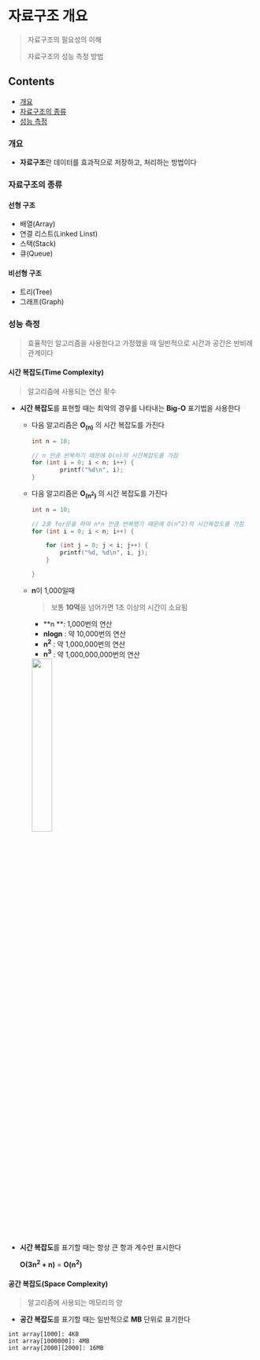 # 자료구조 개요

> 자료구조의 필요성의 이해
>
> 자료구조의 성능 측정 방법



## Contents

- [개요](#개요)
- [자료구조의 종류](#자료구조의-종류)
- [성능 측정](#성능-측정)



### 개요

- **자료구조**란 데이터를 효과적으로 저장하고, 처리하는 방법이다



### 자료구조의 종류

#### 선형 구조

- 배열(Array)
- 연결 리스트(Linked Linst)
- 스택(Stack)
- 큐(Queue)



#### 비선형 구조

- 트리(Tree)
- 그래프(Graph)



### 성능 측정

> 효율적인 알고리즘을 사용한다고 가정했을 때 일반적으로 시간과 공간은 반비례 관계이다

#### 시간 복잡도(Time Complexity)

> 알고리즘에 사용되는 연산 횟수

- **시간 복잡도**를 표현할 때는 최악의 경우를 나타내는 **Big-O** 표기법을 사용한다

  - 다음 알고리즘은 **O<sub>(n)</sub>** 의 시간 복잡도를 가진다

    ``` c
    int n = 10;
    
    // n 만큼 반복하기 때문에 O(n)의 시간복잡도를 가짐
    for (int i = 0; i < n; i++) {
    		printf("%d\n", i);
    }
    ```

  - 다음 알고리즘은 **O<sub>(n<sup>2</sup>)</sub>** 의 시간 복잡도를 가진다

    ``` c
    int n = 10;
    
    // 2중 for문을 하여 n*n 만큼 반복했기 때문에 O(n^2)의 시간복잡도를 가짐
    for (int i = 0; i < n; i++) {
    
        for (int j = 0; j < i; j++) {
            printf("%d, %d\n", i, j);
        }
    
    }
    ```

  - **n**이 1,000일때

    > 보통 **10억**을 넘어가면 1초 이상의 시간이 소요됨

    - **n **: 1,000번의 연산
    - **nlogn** : 약 10,000번의 연산
    - **n<sup>2</sup>** : 약 1,000,000번의 연산
    - **n<sup>3</sup>** : 약 1,000,000,000번의 연산
    
    <img src="https://github.com/JoongChangYang/TIL_C/blob/main/Assets/HelloDataStructure_TimeComplexity.PNG" width="30%">

- **시간 복잡도**를 표기할 때는 항상 큰 항과 계수만 표시한다

  **O(3n<sup>2</sup> + n)** = **O(n<sup>2</sup>)**

#### 공간 복잡도(Space Complexity)

> 알고리즘에 사용되는 메모리의 양

- **공간 복잡도**를 표기할 때는 일반적으로 **MB** 단위로 표기한다

``` 
int array[1000]: 4KB
int array[1000000]: 4MB
int array[2000][2000]: 16MB
```

